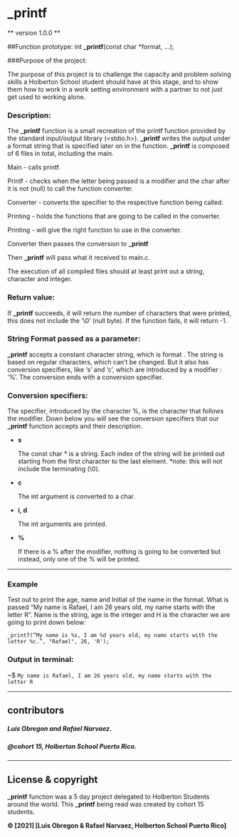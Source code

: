 # **_printf**

 ** version 1.0.0 **

##Function prototype: int **_printf**(const char *format, ...);


###Purpose of the project:


The purpose of this project is to challenge the capacity and problem solving skills a Holberton School student should have at this stage, and to show them how to work in a work setting environment with a partner  to not just get used to working alone.

### Description:
The **_printf** function is a small recreation of the printf function provided by the standard input/output library (<stdio.h>). **_printf** writes the output under a format string that is specified later on in the function. **_printf** is composed of 6 files in total, including the main.


Main - calls printf.


Printf - checks when the letter being passed is a modifier and the char after it is   not (null) to call the function converter.


Converter - converts the specifier to the respective function being called.


Printing - holds the functions that are going to be called in the converter.


Printing - will give the right function to use in the converter.


Converter then passes the conversion to **_printf**


Then **_printf** will pass what it received to main.c.


The execution of all compiled files should at least print out a string, character and integer.


### Return value:
If **_printf** succeeds, it will return the number of characters that were printed, this does not include the ‘\0’ (null byte). If the function fails, it will return -1.

### String Format passed as a parameter: 
**_printf** accepts a constant character string, which is format . The string is based on regular characters, which can’t be changed. But it also has conversion specifiers, like ‘s’ and ‘c’, which are introduced by a modifier : ‘%’.  The conversion ends with a conversion specifier.

### Conversion specifiers:
The specifier, introduced by the character %, is the character that follows the modifier. Down below you will see the conversion specifiers that our **_printf** function accepts and their description.

* **s**

	The const char * is a string. Each index of the string will be printed out starting from the first character to the last element. *note: this will not include the terminating (\0).

* **c**

	The int argument is converted to a char.

* **i, d**

	The int arguments are printed.

* **%**

	If there is a % after the modifier, nothing is going to be converted but instead, only one of the % will be printed.
---
### Example
Test out to print the age, name and Initial of the name in the format. What is passed “My name is Rafael, I am 26 years old, my name starts with the letter R”. Name is the string, age is the integer and H is the character we are going to print down below:

	_printf(“My name is %s, I am %d years old, my name starts with the letter %c.”, "Rafael", 26, 'R');

### Output in terminal:
~$ `My name is Rafael, I am 26 years old, my name starts with the letter R`

---

## contributors

##### Luis Obregon and Rafael Narvaez.
##### @cohort 15, Holberton School Puerto Rico.

---

## License & copyright
**_printf** function was a 5 day project delegated to Holberton Students around the world.
This **_printf** being read was created by cohort 15 students.

**© [2021] [Luis Obregon & Rafael Narvaez, Holberton School Puerto Rico]**
